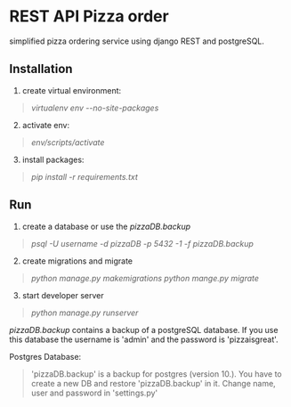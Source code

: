 # REST API Pizza order

simplified pizza ordering service using django REST and postgreSQL.

## Installation
1. create virtual environment:
> *virtualenv env --no-site-packages*

2. activate env:
> *env/scripts/activate*

3. install packages:
> *pip install -r requirements.txt*

## Run
1. create a database or use the *pizzaDB.backup*
> *psql -U username -d pizzaDB -p 5432 -1 -f pizzaDB.backup*
2. create migrations and migrate
> *python manage.py makemigrations*
> *python mange.py migrate*
3. start developer server
> *python manage.py runserver*

*pizzaDB.backup* contains a backup of a postgreSQL database. If you use this database the username is 'admin' and the password is 'pizzaisgreat'.

Postgres Database:
> 'pizzaDB.backup' is a backup for postgres (version 10.).
> You have to create a new DB and restore 'pizzaDB.backup' in it. 
> Change name, user and password in 'settings.py'